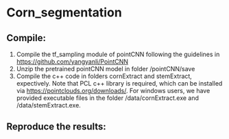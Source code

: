 # Corn_segmentation

Compile:
--------

1. Compile the tf_sampling module of pointCNN following the guidelines in https://github.com/yangyanli/PointCNN
2. Unzip the pretrained pointCNN model in folder /pointCNN/save
3. Compile the c++ code in folders cornExtract and stemExtract, expectively. Note that PCL c++ library is required, which can be installed via https://pointclouds.org/downloads/. For windows users, we have provided executable files in the folder /data/cornExtract.exe and /data/stemExtract.exe. 

Reproduce the results:
--------
